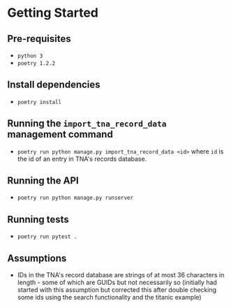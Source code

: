 # Getting Started

## Pre-requisites
- `python 3`
- `poetry 1.2.2`

## Install dependencies
- `poetry install`

## Running the `import_tna_record_data` management command
- `poetry run python manage.py import_tna_record_data <id>` where `id` is the id of an entry in TNA's records database.

## Running the API
- `poetry run python manage.py runserver`

## Running tests
- `poetry run pytest .`

## Assumptions
- IDs in the TNA's record database are strings of at most 36 characters in length - some of which are GUIDs but not necessarily so (initially had started with this assumption but corrected this after double checking some ids using the search functionality and the titanic example)